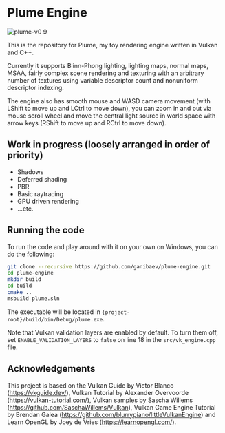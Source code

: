 # Plume Engine

![plume-v0 9](https://github.com/ganibaev/plume-engine/assets/55918604/76ef3dfc-b93e-403a-b793-8db3d60d5a79)

This is the repository for Plume, my toy rendering engine written in Vulkan and C++.

Currently it supports Blinn-Phong lighting, lighting maps, normal maps, MSAA, fairly complex scene rendering and texturing with an arbitrary number of textures using variable descriptor count and nonuniform descriptor indexing.

The engine also has smooth mouse and WASD camera movement (with LShift to move up and LCtrl to move down), you can zoom in and out via mouse scroll wheel and move the central light source in world space with arrow keys (RShift to move up and RCtrl to move down).

## Work in progress (loosely arranged in order of priority)

* Shadows
* Deferred shading
* PBR
* Basic raytracing
* GPU driven rendering
* ...etc.

## Running the code

To run the code and play around with it on your own on Windows, you can do the following:
```bash
git clone --recursive https://github.com/ganibaev/plume-engine.git
cd plume-engine
mkdir build
cd build
cmake ..
msbuild plume.sln
```
The executable will be located in `{project-root}/build/bin/Debug/plume.exe`.

Note that Vulkan validation layers are enabled by default. To turn them off, set `ENABLE_VALIDATION_LAYERS` to `false` on line 18 in the `src/vk_engine.cpp` file.

## Acknowledgements

This project is based on the Vulkan Guide by Victor Blanco (https://vkguide.dev/), Vulkan Tutorial by Alexander Overvoorde (https://vulkan-tutorial.com/), Vulkan samples by Sascha Willems (https://github.com/SaschaWillems/Vulkan), Vulkan Game Engine Tutorial by Brendan Galea (https://github.com/blurrypiano/littleVulkanEngine) and Learn OpenGL by Joey de Vries (https://learnopengl.com/).
